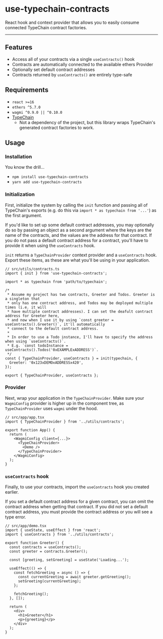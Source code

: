 # use-typechain-contracts

React hook and context provider that allows you to easily consume connected TypeChain contract factories.

---

## Features

* Access all of your contracts via a single `useContracts()` hook
* Contracts are automatically connected to the available ethers Provider
* Optionally set default contract addresses
* Contracts returned by `useContracts()` are entirely type-safe

## Requirements

* `react >=16`
* `ethers ^5.7.0`
* `wagmi ^0.9.0 || ^0.10.0`
* [TypeChain](https://github.com/dethcrypto/TypeChain)
  * Not a dependency of the project, but this library wraps TypeChain's generated contract factories to work.

## Usage

### Installation

You know the drill...

* `npm install use-typechain-contracts`
* `yarn add use-typechain-contracts`

### Initialization

First, initialize the system by calling the `init` function and passing all of TypeChain's exports (e.g. do this via `import * as typechain from '...'`) as the first argument.

If you'd like to set up some default contract addresses, you may optionally do so by passing an object as a second argument where the keys are the name of the contracts, and the values are the address for that contract. If you do not pass a default contract address for a contract, you'll have to provide it when using the `useContracts` hook.

`init` returns a `TypeChainProvider` context provider and a `useContracts` hook. Export these items, as these are what you'll be using in your application.

```tsx
// src/utils/contracts.ts
import { init } from 'use-typechain-contracts';

import * as typechain from 'path/to/typechain';

/*
 * Assume my project has two contracts, Greeter and Todos. Greeter is a singleton that
 * only has one contract address, and Todos may be deployed multiple times (i.e. it will
 * have multiple contract addresses). I can set the deafult contract address for Greeter here,
 * and now when I use it by using `const greeter = useContracts().Greeter()`, it'll automatically
 * connect to the default contract address.
 *
 * In order to use a Todo instance, I'll have to specify the address when using `useContracts()`.
 * E.g. `const todoInstance = useContracts().Todos('0xEXAMPLExADDRESS')`.
 */
const { TypeChainProvider, useContracts } = init(typechain, {
  Greeter: '0x123xDEMOxADDRESSx420',
});

export { TypeChainProvider, useContracts };
```

### Provider

Next, wrap your application in the `TypeChainProvider`. Make sure your `WagmiConfig` provider is higher up in the component tree, as `TypeChainProvider` uses `wagmi` under the hood.

```tsx
// src/app/app.tsx
import { TypeChainProvider } from '../utils/contracts';

export function App() {
  return (
    <WagmiConfig client={...}>
      <TypeChainProvider>
        <Demo />
      </TypeChainProvider>
    </WagmiConfig>
  );
}
```

### `useContracts` hook

Finally, to use your contracts, import the `useContracts` hook you created earlier.

If you set a default contract address for a given contract, you can omit the contract address when getting that contract. If you did not set a default contract address, you must provide the contract address or you will see a type error.

```tsx
// src/app/demo.tsx
import { useState, useEffect } from 'react';
import { useContracts } from '../utils/contracts';

export function Greeter() {
  const contracts = useContracts();
  const greeter = contracts.Greeter();

  const [greeting, setGreeting] = useState('Loading...');

  useEffect(() => {
    const fetchGreeting = async () => {
      const currentGreeting = await greeter.getGreeting();
      setGreeting(currentGreeting);
    };

    fetchGreeting();
  }, []);

  return (
    <div>
      <h1>Greeter</h1>
      <p>{greeting}</p>
    </div>
  );
}
```
